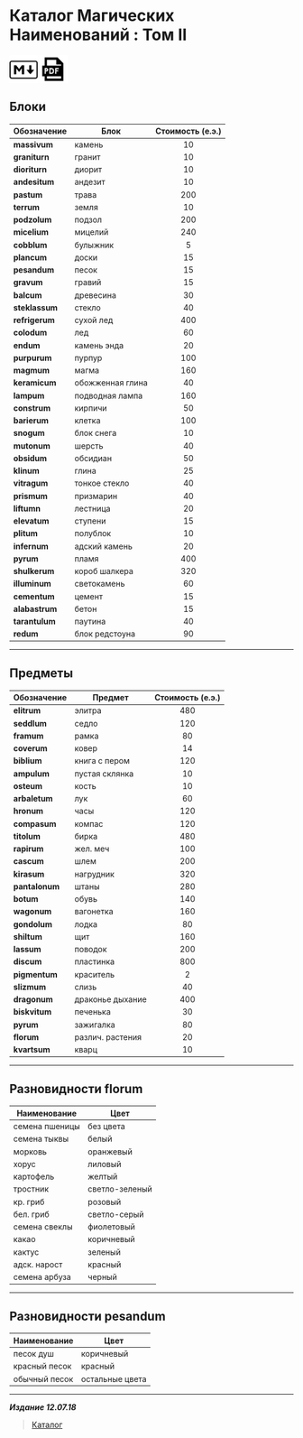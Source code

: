# Каталог Магических Наименований : Том II #

<a href="КМН-2.md"><img align="middle" alt="logo" src="../../../icons/markdown.png" width="50"/></a> <a href="КМН-2.pdf"><img align="middle" alt="logo" src="../../../icons/pdf.png" width="50"/></a>

## Блоки ##

|  Обозначение  |         Блок          |  Стоимость (е.э.) |
|---------------|-----------------------|:-----------------:|
|**massivum**   |  камень               |10                 |
|**graniturn**  |  гранит               |10                 |
|**dioriturn**  |  диорит               |10                 |
|**andesitum**  |  андезит              |10                 |
|**pastum**     |  трава                |200                |
|**terrum**     |  земля                |10                 |
|**podzolum**   |  подзол               |200                |
|**micelium**   |  мицелий              |240                |
|**cobblum**    |  булыжник             |5                  |
|**plancum**    |  доски                |15                 |
|**pesandum**   |  песок                |15                 |
|**gravum**     |  гравий               |15                 |
|**balcum**     |  древесина            |30                 |
|**steklassum** |  стекло               |40                 |
|**refrigerum** |  сухой лед            |400                |
|**colodum**    |  лед                  |60                 |
|**endum**      |  камень энда          |20                 |
|**purpurum**   |  пурпур               |100                |
|**magmum**     |  магма                |160                |
|**keramicum**  |  обожженная глина     |40                 |
|**lampum**     |  подводная лампа      |160                |
|**construm**   |  кирпичи              |50                 |
|**barierum**   |  клетка               |100                |
|**snogum**     |  блок снега           |10                 |
|**mutonum**    |  шерсть               |40                 |
|**obsidum**    |  обсидиан             |50                 |
|**klinum**     |  глина                |25                 |
|**vitragum**   |  тонкое стекло        |40                 |
|**prismum**    |  призмарин            |40                 |
|**liftumn**    |  лестница             |20                 |
|**elevatum**   |  ступени              |15                 |
|**plitum**     |  полублок             |10                 |
|**infernum**   |  адский камень        |20                 |
|**pyrum**      |  пламя                |400                |
|**shulkerum**  |  короб шалкера        |320                |
|**illuminum**  |  светокамень          |60                 |
|**cementum**   |  цемент               |15                 |
|**alabastrum** |  бетон                |15                 |
|**tarantulum** |  паутина              |40                 |
|**redum**      |  блок редстоуна       |90                 |

***

## Предметы ##

|  Обозначение  |      Предмет      |  Стоимость (е.э.) |
|---------------|-------------------|:-----------------:|
|**elitrum**    | элитра            | 480               |
|**seddlum**    | седло             | 120               |
|**framum**     | рамка             | 80                |
|**coverum**    | ковер             | 14                |
|**biblium**    | книга с пером     | 120               |
|**ampulum**    | пустая склянка    | 10                |
|**osteum**     | кость             | 10                |
|**arbaletum**  | лук               | 60                |
|**hronum**     | часы              | 120               |
|**compasum**   | компас            | 120               |
|**titolum**    | бирка             | 480               |
|**rapirum**    | жел. меч          | 100               |
|**cascum**     | шлем              | 200               |
|**kirasum**    | нагрудник         | 320               |
|**pantalonum** | штаны             | 280               |
|**botum**      | обувь             | 140               |
|**wagonum**    | вагонетка         | 160               |
|**gondolum**   | лодка             | 80                |
|**shiltum**    | щит               | 160               |
|**lassum**     | поводок           | 200               |
|**discum**     | пластинка         | 800               |
|**pigmentum**  | краситель         | 2                 |
|**slizmum**    | слизь             | 40                |
|**dragonum**   | драконье дыхание  | 400               |
|**biskvitum**  | печенька          | 30                |
|**pyrum**      | зажигалка         | 80                |
|**florum**     | различ. растения  | 20                |
|**kvartsum**   | кварц             | 10                |

***

## Разновидности florum ##

|   Наименование    |       Цвет        |
|-------------------|-------------------|
|семена пшеницы     | без цвета         |
|семена тыквы       | белый             |
|морковь            | оранжевый         |
|хорус              | лиловый           |
|картофель          | желтый            |
|тростник           | светло-зеленый    |
|кр. гриб           | розовый           |
|бел. гриб          | светло-серый      |
|семена свеклы      | фиолетовый        |
|какао              | коричневый        |
|кактус             | зеленый           |
|адск. нарост       | красный           |
|семена арбуза      | черный            |

***

## Разновидности pesandum ##

|  Наименование |       Цвет        |
|---------------|-------------------|
|песок душ      | коричневый        |
|красный песок  | красный           |
|обычный песок  | остальные цвета   |

***

***Издание 12.07.18***

>[Каталог](../../../navigation.md)
